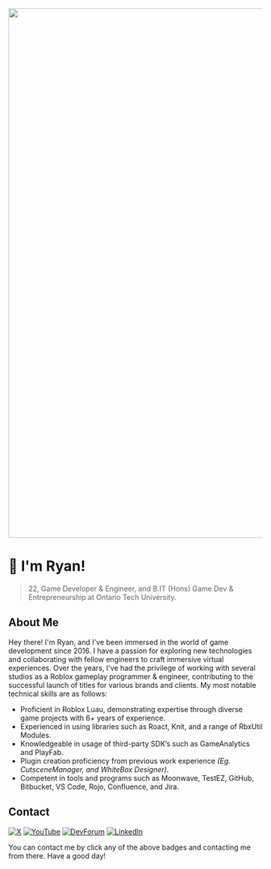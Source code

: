 <img src="https://github.com/RyanChang25/RyanChang25/assets/56273820/0c2e7a07-5719-4f72-a0d5-0a46b294c96b" width="1048">

# :wave: I'm Ryan!

> 22, Game Developer & Engineer, and B.IT (Hons) Game Dev & Entrepreneurship at Ontario Tech University. 

## About Me

Hey there! I'm Ryan, and I've been immersed in the world of game development since 2016. I have a passion for exploring new technologies and collaborating with fellow engineers to craft immersive virtual experiences. Over the years, I've had the privilege of working with several studios as a Roblox gameplay programmer & engineer, contributing to the successful launch of titles for various brands and clients. My most notable technical skills are as follows:

- Proficient in Roblox Luau, demonstrating expertise through diverse game projects with 6+ years of experience.
- Experienced in using libraries such as Roact, Knit, and a range of RbxUtil Modules.
- Knowledgeable in usage of third-party SDK’s such as GameAnalytics and PlayFab.
- Plugin creation proficiency from previous work experience *(Eg. CutsceneManager, and WhiteBox Designer)*.
- Competent in tools and programs such as Moonwave, TestEZ, GitHub, Bitbucket, VS Code, Rojo, Confluence, and Jira.

## Contact

[![X](https://img.shields.io/badge/X-black?logo=x&logoColor=white&style=for-the-badge)](https://twitter.com/Ryanisawesome25)
[![YouTube](https://img.shields.io/badge/youtube-ff0000?logo=youtube&logoColor=white&style=for-the-badge)](https://www.youtube.com/channel/UC2FwZHMBgVPL4-abTm8qN5g)
[![DevForum](https://img.shields.io/badge/DevForum-00a0ff?logo=robloxstudio&logoColor=white&style=for-the-badge)](https://devforum.roblox.com/u/ryanisawesome25)
[![LinkedIn](https://img.shields.io/badge/LinkedIn-0077B5?style=for-the-badge&logo=linkedin&logoColor=white)](https://www.linkedin.com/in/ryan-chang-7713221a2/)

You can contact me by click any of the above badges and contacting me from there. Have a good day!
